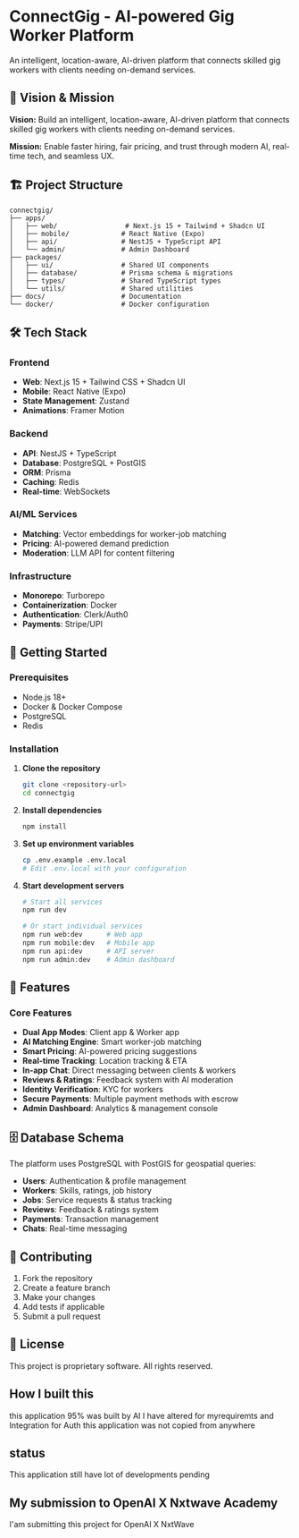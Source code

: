 # ConnectGig - AI-powered Gig Worker Platform

An intelligent, location-aware, AI-driven platform that connects skilled gig workers with clients needing on-demand services.

## 🚀 Vision & Mission

**Vision:** Build an intelligent, location-aware, AI-driven platform that connects skilled gig workers with clients needing on-demand services.

**Mission:** Enable faster hiring, fair pricing, and trust through modern AI, real-time tech, and seamless UX.

## 🏗️ Project Structure

```
connectgig/
├── apps/
│   ├── web/                 # Next.js 15 + Tailwind + Shadcn UI
│   ├── mobile/             # React Native (Expo)
│   ├── api/                # NestJS + TypeScript API
│   └── admin/              # Admin Dashboard
├── packages/
│   ├── ui/                 # Shared UI components
│   ├── database/           # Prisma schema & migrations
│   ├── types/              # Shared TypeScript types
│   └── utils/              # Shared utilities
├── docs/                   # Documentation
└── docker/                 # Docker configuration
```

## 🛠️ Tech Stack

### Frontend
- **Web**: Next.js 15 + Tailwind CSS + Shadcn UI
- **Mobile**: React Native (Expo)
- **State Management**: Zustand
- **Animations**: Framer Motion

### Backend
- **API**: NestJS + TypeScript
- **Database**: PostgreSQL + PostGIS
- **ORM**: Prisma
- **Caching**: Redis
- **Real-time**: WebSockets

### AI/ML Services
- **Matching**: Vector embeddings for worker-job matching
- **Pricing**: AI-powered demand prediction
- **Moderation**: LLM API for content filtering

### Infrastructure
- **Monorepo**: Turborepo
- **Containerization**: Docker
- **Authentication**: Clerk/Auth0
- **Payments**: Stripe/UPI

## 🚀 Getting Started

### Prerequisites
- Node.js 18+
- Docker & Docker Compose
- PostgreSQL
- Redis

### Installation

1. **Clone the repository**
   ```bash
   git clone <repository-url>
   cd connectgig
   ```

2. **Install dependencies**
   ```bash
   npm install
   ```

3. **Set up environment variables**
   ```bash
   cp .env.example .env.local
   # Edit .env.local with your configuration
   ```

4. **Start development servers**
   ```bash
   # Start all services
   npm run dev
   
   # Or start individual services
   npm run web:dev      # Web app
   npm run mobile:dev   # Mobile app
   npm run api:dev      # API server
   npm run admin:dev    # Admin dashboard
   ```

## 📱 Features

### Core Features
- **Dual App Modes**: Client app & Worker app
- **AI Matching Engine**: Smart worker-job matching
- **Smart Pricing**: AI-powered pricing suggestions
- **Real-time Tracking**: Location tracking & ETA
- **In-app Chat**: Direct messaging between clients & workers
- **Reviews & Ratings**: Feedback system with AI moderation
- **Identity Verification**: KYC for workers
- **Secure Payments**: Multiple payment methods with escrow
- **Admin Dashboard**: Analytics & management console

## 🗄️ Database Schema

The platform uses PostgreSQL with PostGIS for geospatial queries:

- **Users**: Authentication & profile management
- **Workers**: Skills, ratings, job history
- **Jobs**: Service requests & status tracking
- **Reviews**: Feedback & ratings system
- **Payments**: Transaction management
- **Chats**: Real-time messaging

## 🤝 Contributing

1. Fork the repository
2. Create a feature branch
3. Make your changes
4. Add tests if applicable
5. Submit a pull request

## 📄 License

This project is proprietary software. All rights reserved.

## How I built this 

this application 95% was built by AI I have altered for myrequiremts and Integration for Auth this application was not copied from anywhere 

## status

This application still have lot of developments pending 

## My submission to OpenAI X Nxtwave Academy

I'am submitting this project for OpenAI X NxtWave
